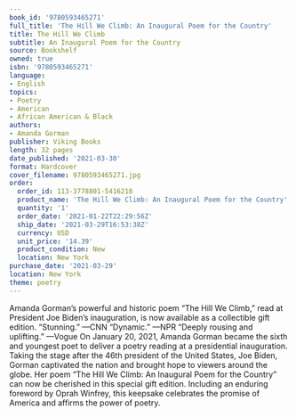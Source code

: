 ```yaml
---
book_id: '9780593465271'
full_title: 'The Hill We Climb: An Inaugural Poem for the Country'
title: The Hill We Climb
subtitle: An Inaugural Poem for the Country
source: Bookshelf
owned: true
isbn: '9780593465271'
language:
- English
topics:
- Poetry
- American
- African American & Black
authors:
- Amanda Gorman
publisher: Viking Books
length: 32 pages
date_published: '2021-03-30'
format: Hardcover
cover_filename: 9780593465271.jpg
order:
  order_id: 113-3778801-5416218
  product_name: 'The Hill We Climb: An Inaugural Poem for the Country'
  quantity: '1'
  order_date: '2021-01-22T22:29:56Z'
  ship_date: '2021-03-29T16:53:38Z'
  currency: USD
  unit_price: '14.39'
  product_condition: New
  location: New York
purchase_date: '2021-03-29'
location: New York
theme: poetry
---
```

Amanda Gorman’s powerful and historic poem “The Hill We Climb,” read at President Joe Biden’s inauguration, is now available as a collectible gift edition.
“Stunning.” —CNN
“Dynamic.” —NPR
“Deeply rousing and uplifting.” —Vogue
On January 20, 2021, Amanda Gorman became the sixth and youngest poet to deliver a poetry reading at a presidential inauguration. Taking the stage after the 46th president of the United States, Joe Biden, Gorman captivated the nation and brought hope to viewers around the globe. Her poem “The Hill We Climb: An Inaugural Poem for the Country” can now be cherished in this special gift edition. Including an enduring foreword by Oprah Winfrey, this keepsake celebrates the promise of America and affirms the power of poetry.
